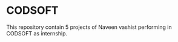 # CODSOFT
This repository contain 5 projects of Naveen vashist performing in CODSOFT as internship.
